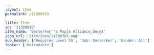 ```yaml
---
layout: item
permalink: /11300810

title: Item
id: '11300810'
item_name: 'Berserker''s Maple Alliance Beret'
icon_url: 'item/icon/11300701.png'
sub_header: ['Requires Level 56', 'Job: Berserker', 'Gender: All']
footer: ['Untradable']
---
```

